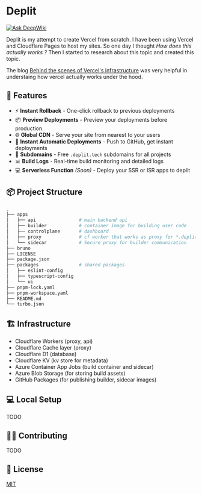 # Deplit

[![Ask DeepWiki](https://deepwiki.com/badge.svg)](https://deepwiki.com/mdhruvil/deplit)

Deplit is my attempt to create Vercel from scratch. I have been using Vercel and Cloudflare Pages to host my sites. So one day I thought _How does this actually works ?_ Then I started to research about this topic and created this topic.

The blog [Behind the scenes of Vercel's infrastructure](https://vercel.com/blog/behind-the-scenes-of-vercels-infrastructure) was very helpful in understaing how vercel actually works under the hood.

## 🌟 Features

- ⚡ **Instant Rollback** - One-click rollback to previous deployments
- 📦 **Preview Deployments** - Preview your deployments before production.
- 🌐 **Global CDN** - Serve your site from nearest to your users
- 🚀 **Instant Automatic Deployments** - Push to GitHub, get instant deployments
- 🔗 **Subdomains** - Free `.deplit.tech` subdomains for all projects
- 📊 **Build Logs** - Real-time build monitoring and detailed logs
- 💻️ **Serverless Function** _(Soon)_ - Deploy your SSR or ISR apps to deplit

## 📦️ Project Structure

```bash
.
├── apps
│   ├── api                # main backend api
│   ├── builder            # container image for building user code
│   ├── controlplane       # dashboard
│   ├── proxy              # cf worker that works as proxy for *.deplit.tech/*
│   └── sidecar            # Secure proxy for builder communication
├── bruno
├── LICENSE
├── package.json
├── packages               # shared packages
│   ├── eslint-config
│   ├── typescript-config
│   └── ui
├── pnpm-lock.yaml
├── pnpm-workspace.yaml
├── README.md
└── turbo.json
```

## 🏗️ Infrastructure

- Cloudflare Workers (proxy, api)
- Cloudflare Cache layer (proxy)
- Cloudflare D1 (database)
- Cloudflare KV (kv store for metadata)
- Azure Container App Jobs (build container and sidecar)
- Azure Blob Storage (for storing build assets)
- GitHub Packages (for publishing builder, sidecar images)

## 💻️ Local Setup

TODO

## 🧑‍💻 Contributing

TODO

## 📄 License

[MIT](./LICENSE)
